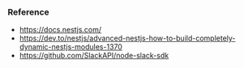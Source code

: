 ### Reference
- https://docs.nestjs.com/
- https://dev.to/nestjs/advanced-nestjs-how-to-build-completely-dynamic-nestjs-modules-1370
- https://github.com/SlackAPI/node-slack-sdk